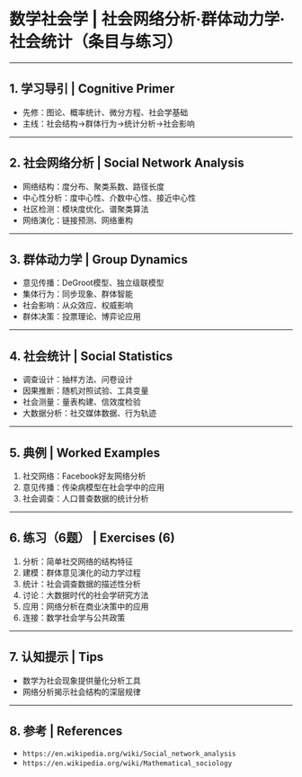 # 数学社会学 | 社会网络分析·群体动力学·社会统计（条目与练习）

---

## 1. 学习导引 | Cognitive Primer

- 先修：图论、概率统计、微分方程、社会学基础
- 主线：社会结构→群体行为→统计分析→社会影响

---

## 2. 社会网络分析 | Social Network Analysis

- 网络结构：度分布、聚类系数、路径长度
- 中心性分析：度中心性、介数中心性、接近中心性
- 社区检测：模块度优化、谱聚类算法
- 网络演化：链接预测、网络重构

---

## 3. 群体动力学 | Group Dynamics

- 意见传播：DeGroot模型、独立级联模型
- 集体行为：同步现象、群体智能
- 社会影响：从众效应、权威影响
- 群体决策：投票理论、博弈论应用

---

## 4. 社会统计 | Social Statistics

- 调查设计：抽样方法、问卷设计
- 因果推断：随机对照试验、工具变量
- 社会测量：量表构建、信效度检验
- 大数据分析：社交媒体数据、行为轨迹

---

## 5. 典例 | Worked Examples

1) 社交网络：Facebook好友网络分析
2) 意见传播：传染病模型在社会学中的应用
3) 社会调查：人口普查数据的统计分析

---

## 6. 练习（6题） | Exercises (6)

1) 分析：简单社交网络的结构特征
2) 建模：群体意见演化的动力学过程
3) 统计：社会调查数据的描述性分析
4) 讨论：大数据时代的社会学研究方法
5) 应用：网络分析在商业决策中的应用
6) 连接：数学社会学与公共政策

---

## 7. 认知提示 | Tips

- 数学为社会现象提供量化分析工具
- 网络分析揭示社会结构的深层规律

---

## 8. 参考 | References

- `https://en.wikipedia.org/wiki/Social_network_analysis`
- `https://en.wikipedia.org/wiki/Mathematical_sociology`
